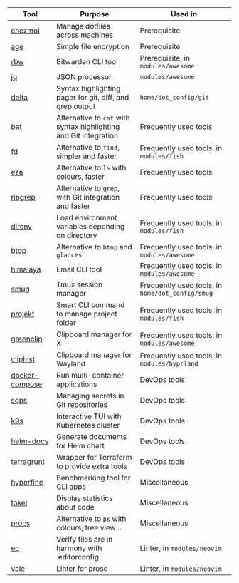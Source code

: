 | Tool                                                               | Purpose                                                           | Used in                                          |
|--------------------------------------------------------------------|-------------------------------------------------------------------|--------------------------------------------------|
| [chezmoi](https://github.com/twpayne/chezmoi)                      | Manage dotfiles across machines                                   | Prerequisite                                     |
| [age](https://github.com/FiloSottile/age)                          | Simple file encryption                                            | Prerequisite                                     |
| [rbw](https://github.com/dynamotn/rbw)                             | Bitwarden CLI tool                                                | Prerequisite, in `modules/awesome`               |
| [jq](https://github.com/stedolan/jq)                               | JSON processor                                                    | `modules/awesome`                                |
| [delta](https://github.com/dandavison/delta)                       | Syntax highlighting pager for git, diff, and grep output          | `home/dot_config/git`                            |
| [bat](https://github.com/sharkdp/bat)                              | Alternative to `cat` with syntax highlighting and Git integration | Frequently used tools                            |
| [fd](https://github.com/sharkdp/fd)                                | Alternative to `find`, simpler and faster                         | Frequently used tools, in `modules/fish`         |
| [eza](https://github.com/eza-community/eza)                        | Alternative to `ls` with colours, faster                          | Frequently used tools                            |
| [ripgrep](https://github.com/BurntSushi/ripgrep)                   | Alternative to `grep`, with Git integration and faster            | Frequently used tools                            |
| [direnv](https://github.com/direnv/direnv)                         | Load environment variables depending on directory                 | Frequently used tools, in `modules/fish`         |
| [btop](https://github.com/aristocratos/btop)                       | Alternative to `htop` and `glances`                               | Frequently used tools, in `modules/awesome`      |
| [himalaya](https://github.com/soywod/himalaya)                     | Email CLI tool                                                    | Frequently used tools, in `modules/awesome`      |
| [smug](https://github.com/ivaaaan/smug)                            | Tmux session manager                                              | Frequently used tools, in `home/dot_config/smug` |
| [projekt](https://github.com/dynamotn/projekt)                     | Smart CLI command to manage project folder                        | Frequently used tools, in `modules/fish`         |
| [greenclip](https://github.com/erebe/greenclip)                    | Clipboard manager for X                                           | Frequently used tools, in `modules/awesome`      |
| [cliphist](https://github.com/sentriz/cliphist)                    | Clipboard manager for Wayland                                     | Frequently used tools, in `modules/hyprland`     |
| [docker-compose](https://github.com/docker/compose)                | Run multi-container applications                                  | DevOps tools                                     |
| [sops](https://github.com/getsops/sops)                            | Managing secrets in Git repositories                              | DevOps tools                                     |
| [k9s](https://github.com/derailed/k9s)                             | Interactive TUI with Kubernetes cluster                           | DevOps tools                                     |
| [helm-docs](https://github.com/norwoodj/helm-docs)                 | Generate documents for Helm chart                                 | DevOps tools                                     |
| [terragrunt](https://github.com/gruntwork-io/terragrunt)           | Wrapper for Terraform to provide extra tools                      | DevOps tools                                     |
| [hyperfine](https://github.com/sharkdp/hyperfine)                  | Benchmarking tool for CLI apps                                    | Miscellaneous                                    |
| [tokei](https://github.com/XAMPPRocky/tokei)                       | Display statistics about code                                     | Miscellaneous                                    |
| [procs](https://github.com/dalance/procs)                          | Alternative to `ps` with colours, tree view...                    | Miscellaneous                                    |
| [ec](https://github.com/editorconfig-checker/editorconfig-checker) | Verify files are in harmony with .editorconfig                    | Linter, in `modules/neovim`                      |
| [vale](https://github.com/errata-ai/vale)                          | Linter for prose                                                  | Linter, in `modules/neovim`                      |
